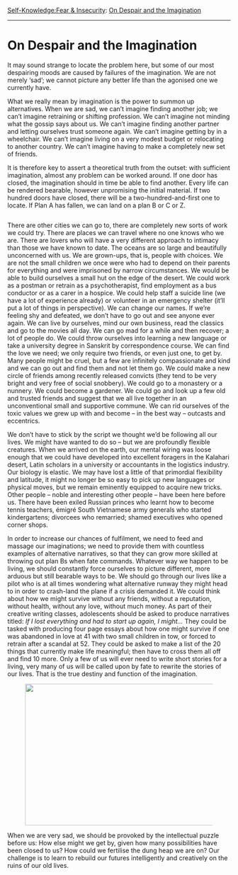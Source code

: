[Self-Knowledge:](https://www.theschooloflife.com/thebookoflife/category/self-knowledge/)[Fear & Insecurity](https://www.theschooloflife.com/thebookoflife/category/self-knowledge/fear-insecurity/): [On Despair and the Imagination](https://www.theschooloflife.com/thebookoflife/on-despair-and-the-imagination/)

* * *

# On Despair and the Imagination

It may sound strange to locate the problem here, but some of our most despairing moods are caused by failures of the imagination. We are not merely ‘sad’; we cannot picture any better life than the agonised one we currently have.

What we really mean by imagination is the power to summon up alternatives. When we are sad, we can’t imagine finding another job; we can’t imagine retraining or shifting profession. We can’t imagine not minding what the gossip says about us. We can’t imagine finding another partner and letting ourselves trust someone again. We can’t imagine getting by in a wheelchair. We can’t imagine living on a very modest budget or relocating to another country. We can’t imagine having to make a completely new set of friends.

It is therefore key to assert a theoretical truth from the outset: with sufficient imagination, almost any problem can be worked around. If one door has closed, the imagination should in time be able to find another. Every life can be rendered bearable, however unpromising the initial material. If two hundred doors have closed, there will be a two-hundred-and-first one to locate. If Plan A has fallen, we can land on a plan B or C or Z.

<figure class="aligncenter"><img src="https://www.theschooloflife.com/thebookoflife/wp-content/uploads/2020/08/Paris-Texas-1984-1024x643.jpg" alt="" class="wp-image-24964" srcset="https://www.theschooloflife.com/thebookoflife/wp-content/uploads/2020/08/Paris-Texas-1984-1024x643.jpg 1024w, https://www.theschooloflife.com/thebookoflife/wp-content/uploads/2020/08/Paris-Texas-1984-1000x628.jpg 1000w, https://www.theschooloflife.com/thebookoflife/wp-content/uploads/2020/08/Paris-Texas-1984-768x483.jpg 768w, https://www.theschooloflife.com/thebookoflife/wp-content/uploads/2020/08/Paris-Texas-1984.jpg 1200w" sizes="(max-width: 1024px) 100vw, 1024px"></figure>

There are other cities we can go to, there are completely new sorts of work we could try. There are places we can travel where no one knows who we are. There are lovers who will have a very different approach to intimacy than those we have known to date. The oceans are so large and beautifully unconcerned with us. We are grown-ups, that is, people with choices. We are not the small children we once were who had to depend on their parents for everything and were imprisoned by narrow circumstances. We would be able to build ourselves a small hut on the edge of the desert. We could work as a postman or retrain as a psychotherapist, find employment as a bus conductor or as a carer in a hospice. We could help staff a suicide line (we have a lot of experience already) or volunteer in an emergency shelter (it’ll put a lot of things in perspective). We can change our names. If we’re feeling shy and defeated, we don’t have to go out and see anyone ever again. We can live by ourselves, mind our own business, read the classics and go to the movies all day. We can go mad for a while and then recover; a lot of people do. We could throw ourselves into learning a new language or take a university degree in Sanskrit by correspondence course. We can find the love we need; we only require two friends, or even just one, to get by. Many people might be cruel, but a few are infinitely compassionate and kind and we can go out and find them and not let them go. We could make a new circle of friends among recently released convicts (they tend to be very bright and very free of social snobbery). We could go to a monastery or a nunnery. We could become a gardener. We could go and look up a few old and trusted friends and suggest that we all live together in an unconventional small and supportive commune. We can rid ourselves of the toxic values we grew up with and become – in the best way – outcasts and eccentrics.&nbsp;

We don’t have to stick by the script we thought we’d be following all our lives. We might have wanted to do so – but we are profoundly flexible creatures. When we arrived on the earth, our mental wiring was loose enough that we could have developed into excellent foragers in the Kalahari desert, Latin scholars in a university or accountants in the logistics industry. Our biology is elastic. We may have lost a little of that primordial flexibility and latitude, it might no longer be so easy to pick up new languages or physical moves, but we remain eminently equipped to acquire new tricks. Other people – noble and interesting other people – have been here before us. There have been exiled Russian princes who learnt how to become tennis teachers, émigré South Vietnamese army generals who started kindergartens; divorcees who remarried; shamed executives who opened corner shops.

In order to increase our chances of fulfilment, we need to feed and massage our imaginations; we need to provide them with countless examples of alternative narratives, so that they can grow more skilled at throwing out plan Bs when fate commands. Whatever way we happen to be living, we should constantly force ourselves to picture different, more arduous but still bearable ways to be. We should go through our lives like a pilot who is at all times wondering what alternative runway they might head to in order to crash-land the plane if a crisis demanded it. We could think about how we might survive without any friends, without a reputation, without health, without any love, without much money. As part of their creative writing classes, adolescents should be asked to produce narratives titled: _If I lost everything and had to start up again, I might…_ They could be tasked with producing four page essays about how one might survive if one was abandoned in love at 41 with two small children in tow, or forced to retrain after a scandal at 52. They could be asked to make a list of the 20 things that currently make life meaningful; then have to cross them all off and find 10 more. Only a few of us will ever need to write short stories for a living, very many of us will be called upon by fate to rewrite the stories of our lives. That is the true destiny and function of the imagination.

<figure class="aligncenter is-resized"><img src="https://www.theschooloflife.com/thebookoflife/wp-content/uploads/2020/08/pop-up-cinema-paris-texas-1024x512.jpg" alt="" class="wp-image-24961" width="640" height="320" srcset="https://www.theschooloflife.com/thebookoflife/wp-content/uploads/2020/08/pop-up-cinema-paris-texas-1024x512.jpg 1024w, https://www.theschooloflife.com/thebookoflife/wp-content/uploads/2020/08/pop-up-cinema-paris-texas-1000x500.jpg 1000w, https://www.theschooloflife.com/thebookoflife/wp-content/uploads/2020/08/pop-up-cinema-paris-texas-768x384.jpg 768w" sizes="(max-width: 640px) 100vw, 640px"></figure>

When we are very sad, we should be provoked by the intellectual puzzle before us: How else might we get by, given how many possibilities have been closed to us? How could we fertilise the dung heap we are on? Our challenge is to learn to rebuild our futures intelligently and creatively on the ruins of our old lives.
